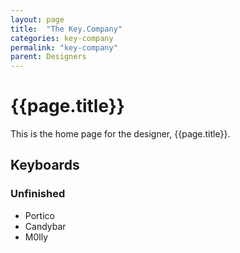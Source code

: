 ```yaml
---
layout: page
title:  "The Key.Company"
categories: key-company
permalink: "key-company"
parent: Designers
---
```

# {{page.title}}

This is the home page for the designer, {{page.title}}.

## Keyboards

### Unfinished

- Portico
- Candybar
- M0lly
